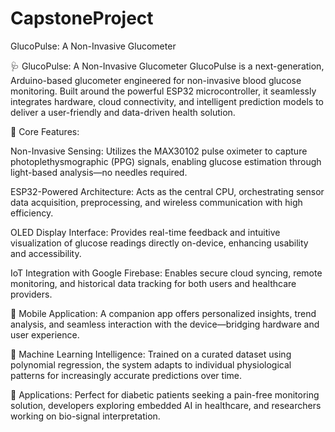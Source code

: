 # CapstoneProject
GlucoPulse: A Non-Invasive Glucometer 

🩺 GlucoPulse: A Non-Invasive Glucometer
GlucoPulse is a next-generation, Arduino-based glucometer engineered for non-invasive blood glucose monitoring. Built around the powerful ESP32 microcontroller, it seamlessly integrates hardware, cloud connectivity, and intelligent prediction models to deliver a user-friendly and data-driven health solution.

🔧 Core Features:

  Non-Invasive Sensing: Utilizes the MAX30102 pulse oximeter to capture photoplethysmographic (PPG) signals, enabling glucose estimation through light-based analysis—no needles required.
  
  ESP32-Powered Architecture: Acts as the central CPU, orchestrating sensor data acquisition, preprocessing, and wireless communication with high efficiency.
  
  OLED Display Interface: Provides real-time feedback and intuitive visualization of glucose readings directly on-device, enhancing usability and accessibility.
  
  IoT Integration with Google Firebase: Enables secure cloud syncing, remote monitoring, and historical data tracking for both users and healthcare providers.
  
  📱 Mobile Application: A companion app offers personalized insights, trend analysis, and seamless interaction with the device—bridging hardware and user experience.
  
  🤖 Machine Learning Intelligence: Trained on a curated dataset using polynomial regression, the system adapts to individual physiological patterns for increasingly accurate predictions over time.

🔬 Applications: Perfect for diabetic patients seeking a pain-free monitoring solution, developers exploring embedded AI in healthcare, and researchers working on bio-signal interpretation.
